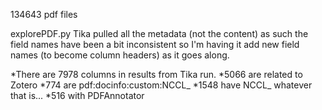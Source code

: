134643 pdf files

explorePDF.py Tika pulled all the metadata (not the content) as such the field names have been a bit inconsistent so I'm having it add new field names (to become column headers) as it goes along. 

  *There are 7978 columns in results from Tika run.
  *5066 are related to Zotero
  *774 are pdf:docinfo:custom:NCCL_
  *1548 have NCCL_ whatever that is...
  *516 with PDFAnnotator



